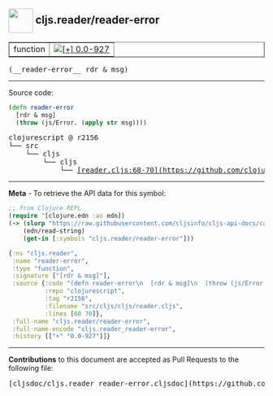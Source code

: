 ## <img width="48px" valign="middle" src="http://i.imgur.com/Hi20huC.png"> cljs.reader/reader-error

 <table border="1">
<tr>

<td>function</td>
<td><a href="https://github.com/cljsinfo/cljs-api-docs/tree/0.0-927"><img valign="middle" alt="[+] 0.0-927" src="https://img.shields.io/badge/+-0.0--927-lightgrey.svg"></a> </td>
</tr>
</table>

 <samp>
(__reader-error__ rdr & msg)<br>
</samp>

---





Source code:

```clj
(defn reader-error
  [rdr & msg]
  (throw (js/Error. (apply str msg))))
```

 <pre>
clojurescript @ r2156
└── src
    └── cljs
        └── cljs
            └── <ins>[reader.cljs:68-70](https://github.com/clojure/clojurescript/blob/r2156/src/cljs/cljs/reader.cljs#L68-L70)</ins>
</pre>


---

__Meta__ - To retrieve the API data for this symbol:

```clj
;; from Clojure REPL
(require '[clojure.edn :as edn])
(-> (slurp "https://raw.githubusercontent.com/cljsinfo/cljs-api-docs/catalog/cljs-api.edn")
    (edn/read-string)
    (get-in [:symbols "cljs.reader/reader-error"]))
```

```clj
{:ns "cljs.reader",
 :name "reader-error",
 :type "function",
 :signature ["[rdr & msg]"],
 :source {:code "(defn reader-error\n  [rdr & msg]\n  (throw (js/Error. (apply str msg))))",
          :repo "clojurescript",
          :tag "r2156",
          :filename "src/cljs/cljs/reader.cljs",
          :lines [68 70]},
 :full-name "cljs.reader/reader-error",
 :full-name-encode "cljs.reader_reader-error",
 :history [["+" "0.0-927"]]}

```

---

__Contributions__ to this document are accepted as Pull Requests to the following file:

 <pre>
[cljsdoc/cljs.reader_reader-error.cljsdoc](https://github.com/cljsinfo/cljs-api-docs/blob/master/cljsdoc/cljs.reader_reader-error.cljsdoc)
</pre>

